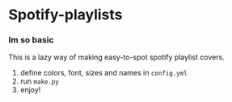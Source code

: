 # Spotify-playlists

### Im so basic

This is a lazy way of making easy-to-spot spotify playlist covers.

1. define colors, font, sizes and names in `config.yml`
2. run `make.py`
3. enjoy!
